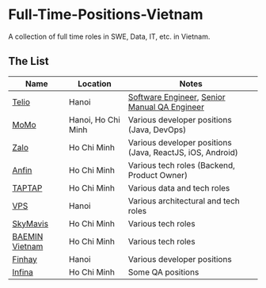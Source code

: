# Full-Time-Positions-Vietnam
A collection of full time roles in SWE, Data, IT, etc. in Vietnam.

## The List
| Name                                   | Location | Notes                                   |
| -------------------------------------- | -------- | --------------------------------------- |
| [Telio](https://telio.talent.vn/job/) | Hanoi      | [Software Engineer](https://telio.talent.vn/job/hn-software-engineer-928), [Senior Manual QA Engineer](https://telio.talent.vn/job/ha-noi-senior-manual-qa-engineer-420) |
| [MoMo](https://momo.careers/jobs-opening/?keyword=&job_type=Fulltime&group_skill=Engineering) | Hanoi, Ho Chi Minh      | Various developer positions (Java, DevOps) |
| [Zalo](https://zalo.careers/job-list?teams=engineering) | Ho Chi Minh      | Various developer positions (Java, ReactJS, iOS, Android) |
| [Anfin](https://www.anfin.vn/careers) | Ho Chi Minh      | Various tech roles (Backend, Product Owner) |
| [TAPTAP](https://taptap.com.vn/di-lam-cho-vui/) | Ho Chi Minh      | Various data and tech roles |
| [VPS](https://tuyendungvps.com/tim-viec-lam/cntt-phan-mem.1/vi) | Hanoi      | Various architectural and tech roles |
| [SkyMavis](https://apply.workable.com/sky-mavis/) | Ho Chi Minh      | Various tech roles |
| [BAEMIN Vietnam](http://jobs.baemin.vn/) | Ho Chi Minh      | Various tech roles |
| [Finhay](https://www.finhay.com.vn/tuyen-dung) | Hanoi      | Various developer positions |
| [Infina](https://careers.infina.vn/job-categories/engineering) | Ho Chi Minh      | Some QA positions |



